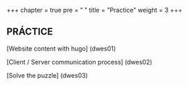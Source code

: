 +++
chapter = true
pre = "<b> </b>"
title = "Practice"
weight = 3
+++

## PRÁCTICE



[Website content with hugo] (dwes01)

[Client / Server communication process] (dwes02)

[Solve the puzzle] (dwes03)


